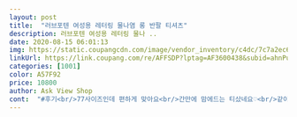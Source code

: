 ```yaml
---
layout: post 
title:  "러브포텐 여성용 레터링 물나염 롱 반팔 티셔츠" 
description: 러브포텐 여성용 레터링 물나 ..
date: 2020-08-15 06:01:13 
img: https://static.coupangcdn.com/image/vendor_inventory/c4dc/7c7a2ec6f1ff6b9a6d57db7135af0c7caeef149144b941fc4a2577189fdf.jpg 
linkUrl: https://link.coupang.com/re/AFFSDP?lptag=AF3600438&subid=ahnPublicAsk&pageKey=1542598516&itemId=2641755797&vendorItemId=70632578725&traceid=V0-113-d39e8626b31585cb 
categories: [1001] 
color: A57F92 
price: 10800 
author: Ask View Shop 
cont:  "#후기<br/>77사이즈인데 편하게 맞아요<br/>간만에 맘에드는 티샀네요♡<br/>같이 동봉해주신 옛날 불량식품과 노란덧신은 잘 쓰겠습니다<br/>근데 원래 루즈핏이라 적당히 잘 입을거 같아요<br/>딱 꺼내는데 머리카락이 따악<br/>망설이지마세욤 진짜짱!!이뻐요^^<br/>면인데 늘어나지 않은 얋은 재질이에요<br/>사람이 하는일이라 그럴수 있다하고 보던중 박음질불량<br/>색갈별로사길 잘한듯<br/>세탁.<br/>건조기돌렸는데 오자마자 돌려서 크기는 모르겠는데 틀어짐 없어요 ^^<br/>여기저기 뒤져보니 러브포텐이 젤싸네여<br/>여름에 시원하게 입을수있을거같아요 이쁘고<br/>연두색 재구매합니닷<br/>외출해보니 다들 이쁘다고 얼굴이 환해진다네요 식당사장님은 딸들이랑 친구인줄알았다는 ㅋㅋ 여튼 넘넘 맘에들어요<br/>제질도 너무야들야들천 아니라 넘좋네여 뻣뻣 과 야들의 중간이네요 저한텐 딱좋아요 핏도 넉넉하니 레깅스에 입으면 넘이뻐요<br/>" 
---
```

